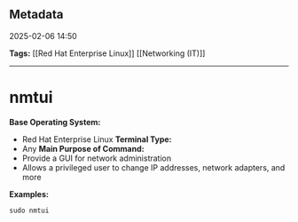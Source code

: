 ## Metadata

2025-02-06 14:50

**Tags:** [[Red Hat Enterprise Linux]] [[Networking (IT)]]

----
# nmtui

**Base Operating System:**
- Red Hat Enterprise Linux
**Terminal Type:**
- Any
**Main Purpose of Command:**
- Provide a GUI for network administration
- Allows a privileged user to change IP addresses, network adapters, and more

**Examples:**
```
sudo nmtui
```
